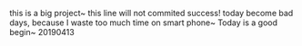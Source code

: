 this is a big project~
this line will not commited success!
today become bad days, because I waste too much time on
smart phone~
Today is a good begin~ 20190413

